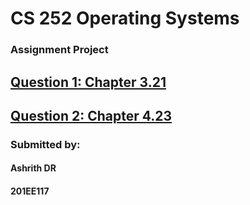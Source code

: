 # CS 252 Operating Systems 

### Assignment Project

## [Question 1: Chapter 3.21](https://github.com/ashrithdr/CS252-OS-Assignment/tree/main/Q1-2.24)
## [Question 2: Chapter 4.23](https://github.com/ashrithdr/CS252-OS-Assignment/tree/main/Q2-4.22)

### Submitted by:

#### Ashrith DR  
#### 201EE117



 
